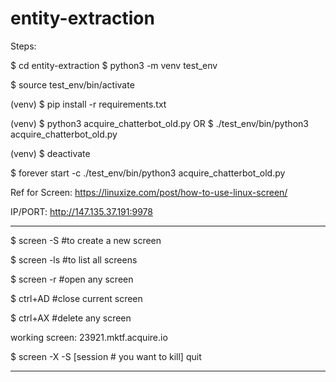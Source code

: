 # entity-extraction

Steps:

$ cd entity-extraction
$ python3 -m venv test_env

$ source test_env/bin/activate

(venv) $ pip install -r requirements.txt

(venv) $ python3 acquire_chatterbot_old.py
OR
$ ./test_env/bin/python3 acquire_chatterbot_old.py

(venv) $ deactivate

$ forever start -c ./test_env/bin/python3 acquire_chatterbot_old.py

Ref for Screen: https://linuxize.com/post/how-to-use-linux-screen/

IP/PORT: http://147.135.37.191:9978

---------------------

$ screen -S <NAME> #to create a new screen
 
$ screen -ls #to list all screens

$ screen -r <NAME> #open any screen

$ ctrl+AD #close current screen

$ ctrl+AX #delete any screen

working screen: 23921.mktf.acquire.io

$ screen -X -S [session # you want to kill] quit

---------------------
